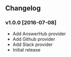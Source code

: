 ## Changelog

### v1.0.0 [2016-07-08]

* Add AnswerHub provider
* Add Github provider
* Add Slack provider
* Initial release